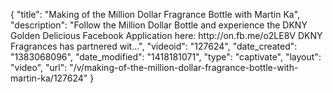 {
    "title": "Making of the Million Dollar Fragrance Bottle with Martin Ka",
    "description": "Follow the Million Dollar Bottle and experience the DKNY Golden Delicious Facebook Application here: http:\/\/on.fb.me\/o2LE8V DKNY Fragrances has partnered wit...",
    "videoid": "127624",
    "date_created": "1383068096",
    "date_modified": "1418181071",
    "type": "captivate",
    "layout": "video",
    "url": "\/v\/making-of-the-million-dollar-fragrance-bottle-with-martin-ka\/127624"
}